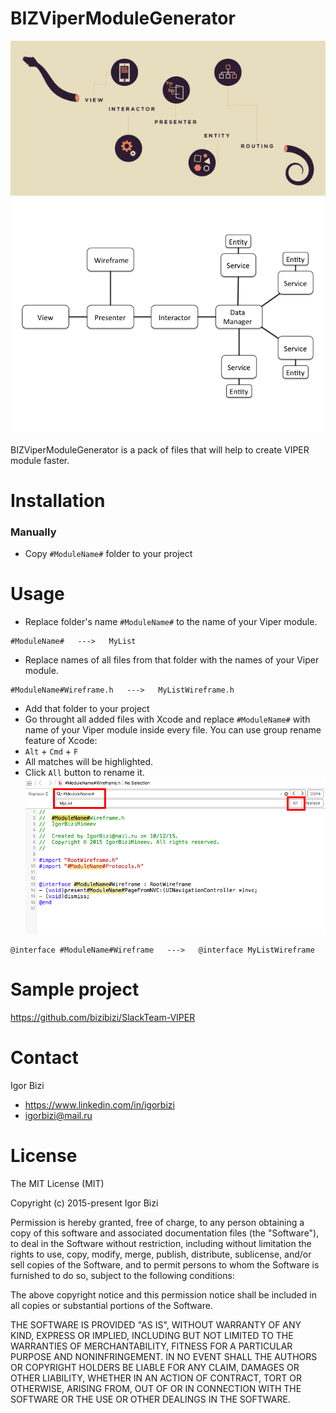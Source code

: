# BIZViperModuleGenerator

![alt tag](https://github.com/bizibizi/BIZViperModuleGenerator/blob/master/Cover.jpg)
![alt tag](https://github.com/bizibizi/BIZViperModuleGenerator/blob/master/Structure.png)


BIZViperModuleGenerator is a pack of files that will help to create VIPER module faster.


# Installation

### Manually
 - Copy ```#ModuleName#``` folder to your project 


# Usage

- Replace folder's name ```#ModuleName#``` to the name of your Viper module.
```
#ModuleName#   --->   MyList 
```
- Replace names of all files from that folder with the names of your Viper module.
```
#ModuleName#Wireframe.h   --->   MyListWireframe.h
```
- Add that folder to your project
- Go throught all added files with Xcode and replace ```#ModuleName#``` with name of your Viper module inside every file. 
You can use group rename feature of Xcode: 
 - ```Alt``` + ```Cmd``` + ```F``` 
 - All matches will be highlighted. 
 - Click ```All``` button to rename it.
![alt tag](https://github.com/bizibizi/BIZViperModuleGenerator/blob/master/group%20rename%20sample.png)
```
@interface #ModuleName#Wireframe   --->   @interface MyListWireframe
``` 


# Sample project
https://github.com/bizibizi/SlackTeam-VIPER


# Contact

Igor Bizi
- https://www.linkedin.com/in/igorbizi
- igorbizi@mail.ru


# License
 
The MIT License (MIT)

Copyright (c) 2015-present Igor Bizi

Permission is hereby granted, free of charge, to any person obtaining a copy of this software and associated documentation files (the "Software"), to deal in the Software without restriction, including without limitation the rights to use, copy, modify, merge, publish, distribute, sublicense, and/or sell copies of the Software, and to permit persons to whom the Software is furnished to do so, subject to the following conditions:

The above copyright notice and this permission notice shall be included in all copies or substantial portions of the Software.

THE SOFTWARE IS PROVIDED "AS IS", WITHOUT WARRANTY OF ANY KIND, EXPRESS OR IMPLIED, INCLUDING BUT NOT LIMITED TO THE WARRANTIES OF MERCHANTABILITY, FITNESS FOR A PARTICULAR PURPOSE AND NONINFRINGEMENT. IN NO EVENT SHALL THE AUTHORS OR COPYRIGHT HOLDERS BE LIABLE FOR ANY CLAIM, DAMAGES OR OTHER LIABILITY, WHETHER IN AN ACTION OF CONTRACT, TORT OR OTHERWISE, ARISING FROM, OUT OF OR IN CONNECTION WITH THE SOFTWARE OR THE USE OR OTHER DEALINGS IN THE SOFTWARE.
